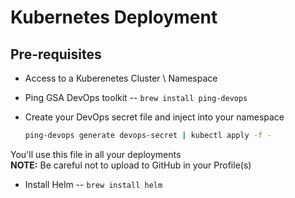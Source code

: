 # Kubernetes Deployment

## Pre-requisites

* Access to a Kuberenetes Cluster \ Namespace
* Ping GSA DevOps toolkit -- `brew install ping-devops`
* Create your DevOps secret file and inject into your namespace

    ```bash
    ping-devops generate devops-secret | kubectl apply -f -
    ```

You'll use this file in all your deployments  
**NOTE:**  Be careful not to upload to GitHub in your Profile(s)

* Install Helm -- `brew install helm`
